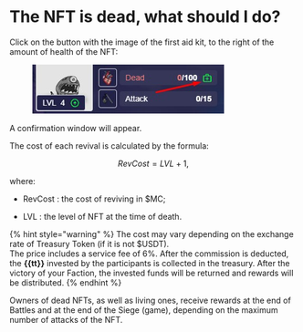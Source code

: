 # The NFT is dead, what should I do?

Click on the button with the image of the first aid kit, to the right of the amount of health of the NFT:

<figure><img src="../.gitbook/assets/revive_button.png" alt=""><figcaption></figcaption></figure>

A confirmation window will appear.

The cost of each revival is calculated by the formula:

$$
RevCost = LVL + 1,
$$

where:
* RevCost
: the cost of reviving in $MC;

* LVL
: the level of NFT at the time of death.

{% hint style="warning" %}
The cost may vary depending on the exchange rate of Treasury Token (if it is not $USDT).\
The price includes a service fee of 6%. After the commission is deducted, the **{{tt}}** 
invested by the participants is collected in the treasury. After the victory of your 
Faction, the invested funds will be returned and rewards will be distributed.
{% endhint %}

Owners of dead NFTs, as well as living ones, receive rewards at the end of Battles and at the end of the 
Siege (game), depending on the maximum number of attacks of the NFT.